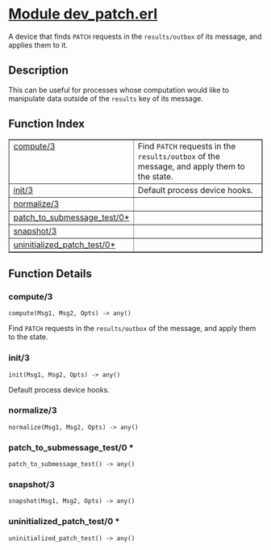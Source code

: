 # [Module dev_patch.erl](https://github.com/permaweb/HyperBEAM/blob/main/src/dev_patch.erl)




A device that finds `PATCH` requests in the `results/outbox`
of its message, and applies them to it.

<a name="description"></a>

## Description ##
This can be useful for processes
whose computation would like to manipulate data outside of the `results` key
of its message.<a name="index"></a>

## Function Index ##


<table width="100%" border="1" cellspacing="0" cellpadding="2" summary="function index"><tr><td valign="top"><a href="#compute-3">compute/3</a></td><td>Find <code>PATCH</code> requests in the <code>results/outbox</code> of the message, and apply
them to the state.</td></tr><tr><td valign="top"><a href="#init-3">init/3</a></td><td>Default process device hooks.</td></tr><tr><td valign="top"><a href="#normalize-3">normalize/3</a></td><td></td></tr><tr><td valign="top"><a href="#patch_to_submessage_test-0">patch_to_submessage_test/0*</a></td><td></td></tr><tr><td valign="top"><a href="#snapshot-3">snapshot/3</a></td><td></td></tr><tr><td valign="top"><a href="#uninitialized_patch_test-0">uninitialized_patch_test/0*</a></td><td></td></tr></table>


<a name="functions"></a>

## Function Details ##

<a name="compute-3"></a>

### compute/3 ###

`compute(Msg1, Msg2, Opts) -> any()`

Find `PATCH` requests in the `results/outbox` of the message, and apply
them to the state.

<a name="init-3"></a>

### init/3 ###

`init(Msg1, Msg2, Opts) -> any()`

Default process device hooks.

<a name="normalize-3"></a>

### normalize/3 ###

`normalize(Msg1, Msg2, Opts) -> any()`

<a name="patch_to_submessage_test-0"></a>

### patch_to_submessage_test/0 * ###

`patch_to_submessage_test() -> any()`

<a name="snapshot-3"></a>

### snapshot/3 ###

`snapshot(Msg1, Msg2, Opts) -> any()`

<a name="uninitialized_patch_test-0"></a>

### uninitialized_patch_test/0 * ###

`uninitialized_patch_test() -> any()`

